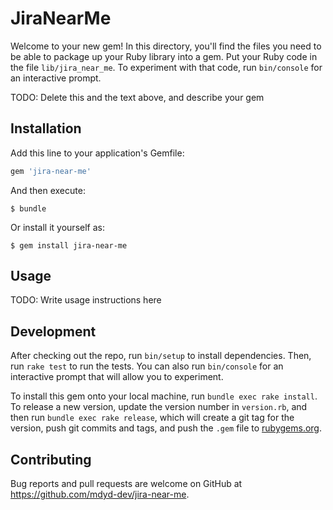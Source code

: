 # JiraNearMe

Welcome to your new gem! In this directory, you'll find the files you need to be able to package up your Ruby library into a gem. Put your Ruby code in the file `lib/jira_near_me`. To experiment with that code, run `bin/console` for an interactive prompt.

TODO: Delete this and the text above, and describe your gem

## Installation

Add this line to your application's Gemfile:

```ruby
gem 'jira-near-me'
```

And then execute:

    $ bundle

Or install it yourself as:

    $ gem install jira-near-me

## Usage

TODO: Write usage instructions here

## Development

After checking out the repo, run `bin/setup` to install dependencies. Then, run `rake test` to run the tests. You can also run `bin/console` for an interactive prompt that will allow you to experiment.

To install this gem onto your local machine, run `bundle exec rake install`. To release a new version, update the version number in `version.rb`, and then run `bundle exec rake release`, which will create a git tag for the version, push git commits and tags, and push the `.gem` file to [rubygems.org](https://rubygems.org).

## Contributing

Bug reports and pull requests are welcome on GitHub at https://github.com/mdyd-dev/jira-near-me.
